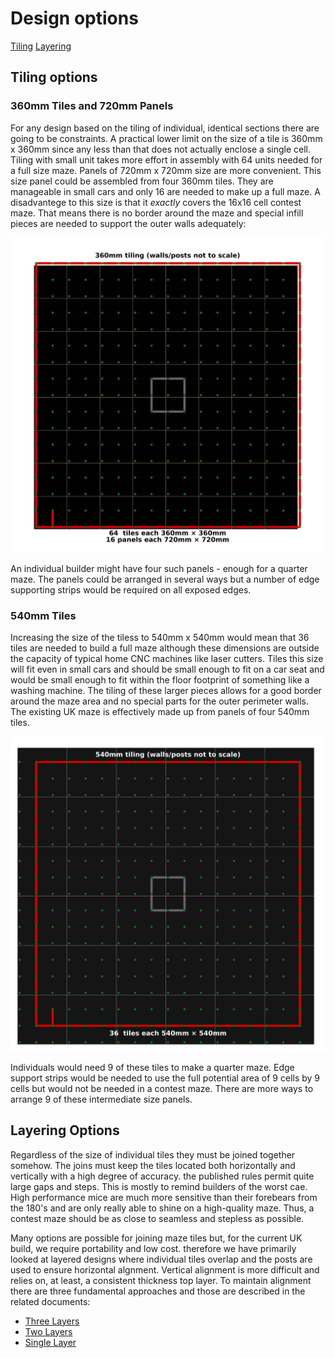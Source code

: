 # Design options

[Tiling](#tiling-options)
[Layering](#layering-options)
## Tiling options

### 360mm Tiles and 720mm Panels
For any design based on the tiling of individual, identical sections there are going to be constraints. A practical lower limit on the size of a tile is 360mm x 360mm since any less than that does not actually enclose a single cell. Tiling with small unit takes more effort in assembly with 64 units needed for a full size maze. Panels of 720mm x 720mm size are more convenient. This size panel could be assembled from four 360mm tiles. They are manageable in small cars and only 16 are needed to make up a full maze. A disadvantege to this size is that it *exactly* covers the 16x16 cell contest maze. That means there is no border around the maze and special infill pieces are needed to support the outer walls adequately:

![tiling-360mm-squares.png](./resources/classic-maze-360mm-tiles.png)

An individual builder might have four such panels - enough for a quarter maze. The panels could be arranged in several ways but a number of edge supporting strips would be required on all exposed edges.

### 540mm Tiles
Increasing the size of the tiless to 540mm x 540mm would mean that 36 tiles are needed to build a full maze although these dimensions are outside the capacity of typical home CNC machines like laser cutters. Tiles this size will fit even in small cars and should be small enough to fit on a car seat and would be small enough to fit within the floor footprint of something like a washing machine. The tiling of these larger pieces allows for a good border around the maze area and no special parts for the outer perimeter walls. The existing UK maze is effectively made up from panels of four 540mm tiles.

![tiling-540mm-squares.png](resources/classic-maze-540mm-tiles.png)

Individuals would need 9 of these tiles to make a quarter maze. Edge support strips would be needed to use the full potential area of 9 cells by 9 cells but would not be needed in a contest maze. There are more ways to arrange 9 of these intermediate size panels.

## Layering Options

Regardless of the size of individual tiles they must be joined together somehow. The joins must keep the tiles located both horizontally and vertically with a high degree of accuracy. the published rules permit quite large gaps and steps. This is mostly to remind builders of the worst cae. High performance mice are much more sensitive than their forebears from the 180's and are only really able to shine on a high-quality maze. Thus, a contest maze should be as close to seamless and stepless as possible.

Many options are possible for joining maze tiles but, for the current UK build, we require portability and low cost. therefore we have primarily looked at layered designs where individual tiles overlap and the posts are used to ensure horizontal algnment. Vertical alignment is more difficult and relies on, at least, a consistent thickness top layer. To maintain alignment there are three fundamental approaches and those are described in the related documents:

- [Three Layers](./062-Three-Layer-Sandwich.md)
- [Two Layers](./064-Two-Layer-Staggered.md)
- [Single Layer](./066-Single-Layer-Tabbed.md)
